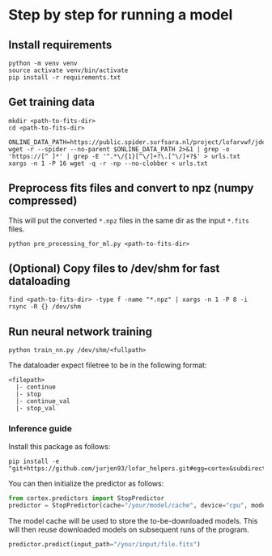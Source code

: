 # Step by step for running a model
## Install requirements
```shell
python -m venv venv
source activate venv/bin/activate
pip install -r requirements.txt
```

## Get training data
```shell
mkdir <path-to-fits-dir>
cd <path-to-fits-dir>

ONLINE_DATA_PATH=https://public.spider.surfsara.nl/project/lofarvwf/jdejong/CORTEX/calibrator_selection_robertjan/cnn_data/
wget -r --spider --no-parent $ONLINE_DATA_PATH 2>&1 | grep -o 'https://[^ ]*' | grep -E '^.*\/{1}[^\/]+?\.[^\/]+?$' > urls.txt
xargs -n 1 -P 16 wget -q -r -np --no-clobber < urls.txt 
```

## Preprocess fits files and convert to npz (numpy compressed)
This will put the converted `*.npz` files in the same dir as the input `*.fits` files.
```shell
python pre_processing_for_ml.py <path-to-fits-dir>
```

## (Optional) Copy files to /dev/shm for fast dataloading
```shell
find <path-to-fits-dir> -type f -name "*.npz" | xargs -n 1 -P 8 -i rsync -R {} /dev/shm
```

## Run neural network training
```shell
python train_nn.py /dev/shm/<fullpath>
```
The dataloader expect filetree to be in the following format:
```text
<filepath>
  |- continue
  |- stop
  |- continue_val
  |- stop_val
```

### Inference guide

Install this package as follows:
```
pip install -e "git+https://github.com/jurjen93/lofar_helpers.git#egg=cortex&subdirectory=neural_networks"
```

You can then initialize the predictor as follows:

```Python
from cortex.predictors import StopPredictor
predictor = StopPredictor(cache="/your/model/cache", device="cpu", model="name_of_the_model")
```

The model cache will be used to store the to-be-downloaded models. This will then reuse downloaded models on subsequent runs of the program.

```Python
predictor.predict(input_path="/your/input/file.fits")
```